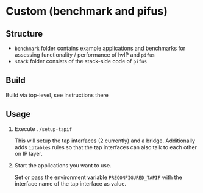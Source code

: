 # Custom (benchmark and pifus)

## Structure
- `benchmark` folder contains example applications and benchmarks for assessing functionality / performance of lwIP and `pifus`
- `stack` folder consists of the stack-side code of `pifus`

## Build
Build via top-level, see instructions there

## Usage
1. Execute `./setup-tapif`

    This will setup the tap interfaces (2 currently) and a bridge. Additionally adds `iptables` rules so that the tap interfaces can also talk to each other on IP layer.

1. Start the applications you want to use. 

    Set or pass the environment variable `PRECONFIGURED_TAPIF` with the interface name of the tap interface as value.

